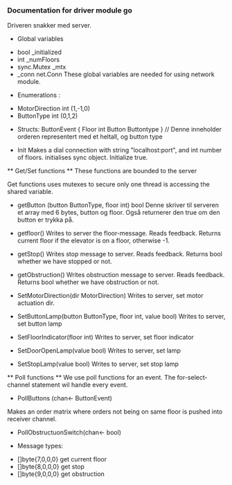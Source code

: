 
### Documentation for driver module go

Driveren snakker med server. 

* Global variables
- bool _initialized 
- int _numFloors 
- sync.Mutex _mtx
- _conn net.Conn
These global variables are needed for using network module. 

* Enumerations :
- MotorDirection int (1,-1,0)
- ButtonType int (0,1,2)

* Structs: 
ButtonEvent {
    Floor int 
    Button Buttontype
} 
// Denne inneholder orderen representert med et heltall, og button type


* Init 
Makes a dial connection with string "localhost:port", and int number of floors. initialises sync object. Initialize true. 

** Get/Set functions ** 
These functions are bounded to the server

Get functions uses mutexes to secure only one thread is accessing the shared variable. 

* getButton (button ButtonType, floor int) bool 
Denne skriver til serveren et array med 6 bytes, button og floor. Også returnerer den true om den button er trykka på. 

* getfloor()
Writes to server the floor-message. Reads feedback. Returns current floor if the elevator is on a floor, otherwise -1. 

* getStop()
Writes stop message to server. Reads feedback. Returns bool whether we have stopped or not. 

* getObstruction()
Writes obstruction message to server. Reads feedback. Returns bool whether we have obstruction or not. 

* SetMotorDirection(dir MotorDirection)
Writes to server, set motor actuation dir. 

* SetButtonLamp(button ButtonType, floor int, value bool)
Writes to server, set button lamp

* SetFloorIndicator(floor int)
Writes to server, set floor indicator

* SetDoorOpenLamp(value bool)
Writes to server, set lamp

* SetStopLamp(value bool)
Writes to server, set stop lamp 

** Poll functions **
We use poll functions for an event. The for-select-channel statement wil handle every event. 

* PollButtons (chan<- ButtonEvent)

Makes an order matrix where orders not being on same floor is pushed into receiver channel. 

* PollObstructuonSwitch(chan<- bool)



* Message types: 
- []byte{7,0,0,0} get current floor
- []byte{8,0,0,0} get stop
- []byte{9,0,0,0} get obstruction
